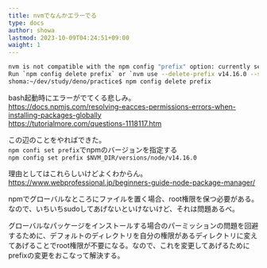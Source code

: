 ```yaml
---
title: nvmでなんかエラーでる
type: docs
author: showa
lastmod: 2023-10-09T04:24:51+09:00
waight: 1
---
```



```bash
nvm is not compatible with the npm config "prefix" option: currently set to "/home/shoma/.nodenv/versions/14.9.0"
Run `npm config delete prefix` or `nvm use --delete-prefix v14.16.0 --silent` to unset it.
shoma:~/dev/study/deno/practice$ npm config delete prefix
```

bash起動時にエラーがでてくる悲しみ。  
<https://docs.npmjs.com/resolving-eacces-permissions-errors-when-installing-packages-globally>  
<https://tutorialmore.com/questions-1118117.htm>  

この辺のことをやればできた。  
`npm confi set prefix`でnpmのバージョンを指定する  
`npm config set prefix $NVM_DIR/versions/node/v14.16.0`  

理由としてはこれらしいけどよくわからん。  
<https://www.webprofessional.jp/beginners-guide-node-package-manager/>  

npmでグローバルなところにファイルを置く場合、root権限を保つ必要がある。
なので、いちいちsudoしてあげないといけないけど、それは問題あるべ。  

グローバルなパッケージをインストールする場合のパーミッションの問題を回避するために、デフォルトのディレクトリを自分の権限があるディレクトリに変えてあげることでroot権限が不要になる。なので、これを変更してあげるためにprefixの変更をおこなって解決する。  
